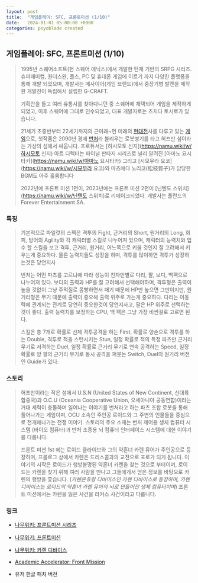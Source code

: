 ```yaml
---
layout: post
title:  "게임플레이: SFC, 프론트미션 (1/10)"
date:   2024-01-01 05:00:00 +0900
categories: psyoblade created
---
```


## 게임플레이: SFC, 프론트미션 (1/10)

>    1995년 스퀘어소프트(현 스퀘어 에닉스)에서 개발한 턴재 기반의 SRPG 시리즈. 슈퍼패미컴, 원더스완, 플스, PC 및 휴대폰 게임에 이르기 까지 다양한 플랫폼을 통해 개발 되었으며, 개발사는 메사이어(게임 브랜드)에서 중장기병 발켄을 제작한 개발진이 독립해서 설립한 G-CRAFT.
>
>    기획안을 들고 여러 유통사를 찾아다니던 중 스퀘어에 채택되어 게임을 제작하게 되었고, 이후 스퀘어에 그대로 인수되었고, 대표 개발자로는 츠치다 토시로가 있습니다. 
>
>    21세기 초중반부터 22세기까지의 근미래~먼 미래의 [현대전](https://namu.wiki/w/현대전)사를 다루고 있는 [게임](https://namu.wiki/w/게임)으로, 첫작품은 2090년 경에 [번처](https://namu.wiki/w/반처)라 불리우는 로봇병기를 타고 허프만 섬이라는 가상의 섬에서 싸웁니다. 프로듀서는 [하시모토 신지](https://namu.wiki/w/하시모토 신지) 아트 디렉터는 파이널 판타지 시리즈로 널리 알려진 [아마노 요시타카](https://namu.wiki/w/아마노 요시타카) 그리고  [시모무라 요코](https://namu.wiki/w/시모무라 요코)와 마츠에다 노리코(松枝賀子)가 담당한 BGM도 아주 훌륭합니다
>
>   2022년에 프론트 미션 1편이, 2023년에는 프론트 미션 2편이 [닌텐도 스위치](https://namu.wiki/w/닌텐도 스위치)로 리메이크되었다. 개발사는 폴란드의 Forever Entertainment SA.

### 특징

>  기본적으로 파일럿의 스펙은 격투의 Fight, 근거리의 Short, 원거리의 Long, 회피, 방어의 Agility와 각 캐릭터별 스킬로 나누어져 있으며, 캐릭터의 능력치와 입수 할 스킬을 보고 격투, 근거리, 원거리, 어느쪽으로 키울 것인지 잘 고려해서 키우는게 중요하다. 물론 능력치들도 성장을 하며, 격투를 많이하면 격투가 성장하는것은 당연지사
>
>  번처는 어떤 파츠를 고르냐에 따라 성능이 천차만별로 다리, 팔, 보디, 백팩으로 나누어져 있다. 보디의 출력과 HP를 잘 고려해서 선택해야하며, 격투형은 출력이 높을 것없이 그냥 주먹질로 몸빵하면서 패기 때문에 HP만 높으면 그만이지만, 원거리형은 무기 때문에 출력이 중요해 출력 위주로 가는게 중요하다. 다리는 이동력에 관계되는 관계로 당연히 중요한것이 당연지사고, 팔은 HP 위주로 선택하는것이 좋다. 출력 능력치를 보정하는 CPU, 백 팩은 그냥 가장 비싼걸로 고르면 된다.
>
>  스킬은 총 7개로 확률로 선제 격투공격을 하는 First, 확률로 양손으로 격투를 하는 Double, 격투로 적을 스턴시키는 Stun, 일정 확률로 적의 특정 파츠만 근거리 무기로 저격하는 Duel, 일정 확률로 근거리 무기로 연속 공격하는 Speed, 일정 확률로 양 팔의 근거리 무기로 동시 공격을 퍼붓는 Switch, Duel의 원거리 버전인 Guide가 있다. 

### 스토리

>  허프만이라는 작은 섬에서 U.S.N (United States of New Continent, 신대륙 합중국)과 O.C.U (Oceania Cooperative Union, 오세아니아 공동연합)이라는 거대 세력이 충돌하며 일어나는 이야기를 번처라고 하는 파츠 조합 로봇을 통해 풀어나가는 게임이며, OCU 소속인 주인공 로이드와 그 주변의 인물들을 중심으로 전개해나가는 전쟁 이야기. 스토리의 주요 소재는 번처 제어용 생체 컴퓨터 시스템 (바이오 컴퓨터)과 반처 조종용 뇌 컴퓨터 인터페이스 시스템에 대한 이야기를 다룹니다.
>
>  프론트 미션 1st 에는 로이드 클라이브와 그의 약혼녀 카렌 뮤어가 주인공으로 등장하며, 프롤로그 상에서 카렌은 드리스콜과의 교전으로 포로가 되게 됩니다. 이야기의 시작은 로이드가 행방불명된 약혼녀 카렌을 찾는 것으로 부터이며, 로이드는 카렌을 찾기 위해 여러 사람을 만나고 그들에게서 얻은 정보를 바탕으로 카렌의 행방을 쫓습니다. (*카렌은 B형 디바이스인 카렌 디바이스로 등장하며, 카렌 디바이스는 로이드의 약혼녀 카렌 뮤어의 뇌로 만들어진 생체 컴퓨터이며*) 프론트 미션에서는 카렌을 잃은 사건을 라커스 사건이라고 다룹니다. 

### 링크

* [나무위키: 프론트미션 시리즈](https://namu.wiki/w/%ED%94%84%EB%A1%A0%ED%8A%B8%20%EB%AF%B8%EC%85%98%20%EC%8B%9C%EB%A6%AC%EC%A6%88)
* [나무위키: 프론트미션](https://namu.wiki/w/%ED%94%84%EB%A1%A0%ED%8A%B8%20%EB%AF%B8%EC%85%98)
* [나무위키: 카렌 디바이스](https://namu.wiki/w/%EC%B9%B4%EB%A0%8C%20%EB%94%94%EB%B0%94%EC%9D%B4%EC%8A%A4)

* [Academic Accelerator: Front Mission](https://academic-accelerator.com/encyclopedia/kr/front-mission)
* 유저 한글 패치 버전